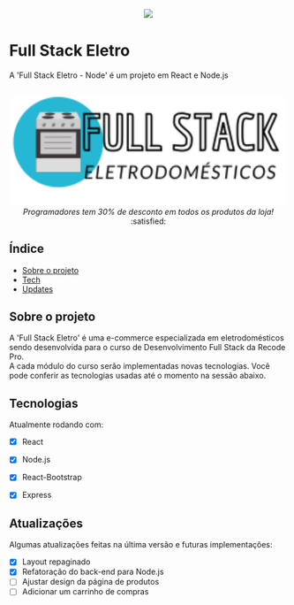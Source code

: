 <div align="center"><img src="http://img.shields.io/static/v1?label=STATUS&message=EM%20DESENVOLVIMENTO&color=yellow&style=for-the-badge"></div>

# Full Stack Eletro
A 'Full Stack Eletro - Node' é um projeto em React e Node.js <br> <br>



<div align="center"> <img width="500px" src="/src/logo.svg"> <br>
<em>Programadores tem 30% de desconto em todos os produtos da loja!</em> :satisfied: </div>

## Índice
* [Sobre o projeto](#sobre-o-projeto)
* [Tech](#tecnologias)
* [Updates](#atualizações)

## Sobre o projeto
A 'Full Stack Eletro' é uma e-commerce especializada em eletrodomésticos sendo desenvolvida para o curso de Desenvolvimento Full Stack da Recode Pro.<br>
A cada módulo do curso serão implementadas novas tecnologias. Você pode conferir as tecnologias usadas até o momento na sessão abaixo.<br>

	
## Tecnologias
Atualmente rodando com:

- [x] React
- [x] Node.js
- [x] React-Bootstrap
- [x] Express

	
## Atualizações
Algumas atualizações feitas na última versão e futuras implementações:

- [x] Layout repaginado
- [x] Refatoração do back-end para Node.js
- [ ] Ajustar design da página de produtos
- [ ] Adicionar um carrinho de compras
